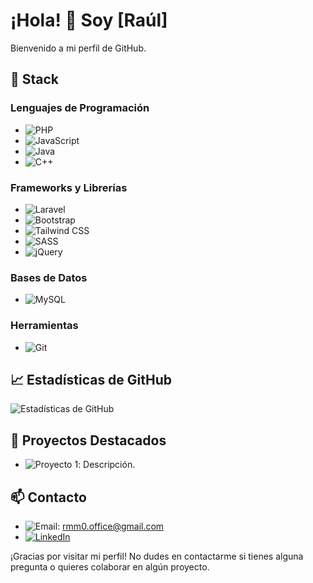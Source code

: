 # ¡Hola! 👋 Soy [Raúl]

Bienvenido a mi perfil de GitHub.

## 🔧 Stack
### Lenguajes de Programación
- ![PHP](https://img.shields.io/badge/-PHP-777BB4?style=for-the-badge&logo=php&logoColor=white)
- ![JavaScript](https://img.shields.io/badge/-JavaScript-F7DF1E?style=for-the-badge&logo=javascript&logoColor=black)
- ![Java](https://img.shields.io/badge/-Java-007396?style=for-the-badge&logo=java&logoColor=white)
- ![C++](https://img.shields.io/badge/-C++-00599C?style=for-the-badge&logo=cplusplus&logoColor=white)

### Frameworks y Librerías
- ![Laravel](https://img.shields.io/badge/Laravel-FF2D20?style=for-the-badge&logo=laravel&logoColor=white)
- ![Bootstrap](https://img.shields.io/badge/Bootstrap-7952B3?style=for-the-badge&logo=bootstrap&logoColor=white)
- ![Tailwind CSS](https://img.shields.io/badge/Tailwind%20CSS-38B2AC?style=for-the-badge&logo=tailwind-css&logoColor=white)
- ![SASS](https://img.shields.io/badge/SASS-CC6699?style=for-the-badge&logo=sass&logoColor=white)
- ![jQuery](https://img.shields.io/badge/jQuery-0769AD?style=for-the-badge&logo=jquery&logoColor=white)

### Bases de Datos
- ![MySQL](https://img.shields.io/badge/MySQL-4479A1?style=for-the-badge&logo=mysql&logoColor=white)

### Herramientas
- ![Git](https://img.shields.io/badge/Git-F05032?style=for-the-badge&logo=git&logoColor=white)

## 📈 Estadísticas de GitHub
![Estadísticas de GitHub](https://github-readme-stats.vercel.app/api?username=raulv7z&show_icons=true&theme=radical)

## 📂 Proyectos Destacados
- ![Proyecto 1](https://img.shields.io/badge/-Proyecto%201-181717?style=for-the-badge&logo=github&logoColor=white): Descripción.

## 📫 Contacto
- ![Email](https://img.shields.io/badge/-Email-D14836?style=for-the-badge&logo=gmail&logoColor=white): rmm0.office@gmail.com
- [![LinkedIn](https://img.shields.io/badge/-LinkedIn-0077B5?style=for-the-badge&logo=linkedin&logoColor=white)](https://linkedin.com/in/tu-perfil)

¡Gracias por visitar mi perfil! No dudes en contactarme si tienes alguna pregunta o quieres colaborar en algún proyecto.
